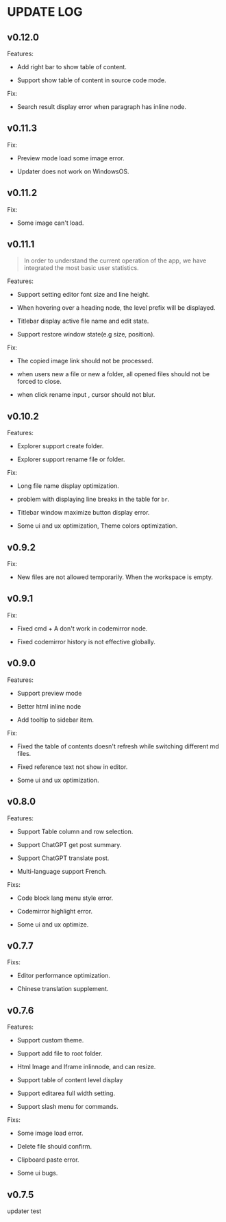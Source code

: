 # UPDATE LOG

## v0.12.0

Features:

- Add right bar to show table of content.

- Support show table of content in source code mode.

Fix:

- Search result display error when paragraph has inline node.


## v0.11.3

Fix: 

- Preview mode load some image error.

- Updater does not work on WindowsOS.

## v0.11.2

Fix: 

- Some image can't load.

## v0.11.1

> In order to understand the current operation of the app, we have integrated the most basic user statistics.

Features:

- Support setting editor font size and line height.

- When hovering over a heading node, the level prefix will be displayed.

- Titlebar display active file name and edit state.

- Support restore window state(e.g size, position).

Fix: 

- The copied image link should not be processed.

- when users new a file or new a folder, all opened files should not be forced to close.

- when click rename input , cursor should not blur.

## v0.10.2

Features:

- Explorer support create folder.

- Explorer support rename file or folder.

Fix: 

- Long file name display optimization.

- problem with displaying line breaks in the table for `br`.

- Titlebar window maximize button display error.

- Some ui and ux optimization, Theme colors optimization.

## v0.9.2

Fix:

- New files are not allowed temporarily. When the workspace is empty.

## v0.9.1

Fix:

- Fixed cmd + A don't work in codemirror node.

- Fixed codemirror history is not effective globally.


## v0.9.0

Features:

- Support preview mode

- Better html inline node

- Add tooltip to sidebar item.

Fix:

- Fixed the table of contents doesn't refresh while switching different md files.

- Fixed reference text not show in editor.

- Some ui and ux optimization.


## v0.8.0

Features:

- Support Table column and row selection.

- Support ChatGPT get post summary.

- Support ChatGPT translate post.

- Multi-language support French.

Fixs: 

- Code block lang menu style error.

- Codemirror highlight error.

- Some ui and ux optimize.


## v0.7.7

Fixs: 

- Editor performance optimization.
  
- Chinese translation supplement.


## v0.7.6

Features:

- Support custom theme.

- Support add file to root folder.

- Html Image and Iframe inlinnode, and can resize.

- Support table of content level display

- Support editarea full width setting.

- Support slash menu for commands.

Fixs:

- Some image load error.

- Delete file should confirm.

- Clipboard paste error.

- Some ui bugs.


## v0.7.5

updater test
